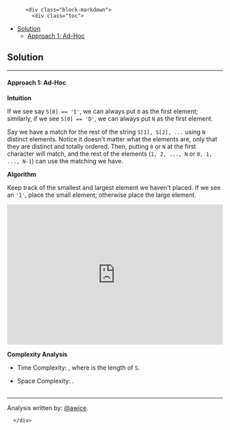 <div class="article-body">
        
          <div class="block-markdown">
            <div class="toc">
<ul>
<li><a href="#solution">Solution</a><ul>
<li><a href="#approach-1-ad-hoc">Approach 1: Ad-Hoc</a></li>
</ul>
</li>
</ul>
</div>
<h2 id="solution">Solution</h2>
<hr>
<h4 id="approach-1-ad-hoc">Approach 1: Ad-Hoc</h4>
<p><strong>Intuition</strong></p>
<p>If we see say <code>S[0] == 'I'</code>, we can always put <code>0</code> as the first element; similarly, if we see <code>S[0] == 'D'</code>, we can always put <code>N</code> as the first element.</p>
<p>Say we have a match for the rest of the string <code>S[1], S[2], ...</code> using <code>N</code> distinct elements.  Notice it doesn't matter what the elements are, only that they are distinct and totally ordered.  Then, putting <code>0</code> or <code>N</code> at the first character will match, and the rest of the elements (<code>1, 2, ..., N</code> or <code>0, 1, ..., N-1</code>) can use the matching we have.</p>
<p><strong>Algorithm</strong></p>
<p>Keep track of the smallest and largest element we haven't placed.  If we see an <code>'I'</code>, place the small element; otherwise place the large element.</p>
<iframe src="https://leetcode.com/playground/Lornz86n/shared" frameborder="0" width="100%" height="327" name="Lornz86n"></iframe>

<p><strong>Complexity Analysis</strong></p>
<ul>
<li>
<p>Time Complexity:  <script type="math/tex; mode=display">O(N)</script>, where <script type="math/tex; mode=display">N</script> is the length of <code>S</code>.</p>
</li>
<li>
<p>Space Complexity:  <script type="math/tex; mode=display">O(N)</script>.
<br>
<br></p>
</li>
</ul>
<hr>
<p>Analysis written by: <a href="https://leetcode.com/awice">@awice</a>.</p>
          </div>
        
      </div>